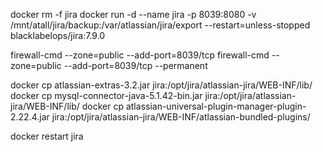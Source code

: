 

docker rm -f jira
docker run -d --name jira -p 8039:8080 -v /mnt/atall/jira/backup:/var/atlassian/jira/export --restart=unless-stopped blacklabelops/jira:7.9.0

firewall-cmd --zone=public --add-port=8039/tcp
firewall-cmd --zone=public --add-port=8039/tcp --permanent

docker cp atlassian-extras-3.2.jar jira:/opt/jira/atlassian-jira/WEB-INF/lib/
docker cp mysql-connector-java-5.1.42-bin.jar jira:/opt/jira/atlassian-jira/WEB-INF/lib/
docker cp atlassian-universal-plugin-manager-plugin-2.22.4.jar jira:/opt/jira/atlassian-jira/WEB-INF/atlassian-bundled-plugins/

docker restart jira


